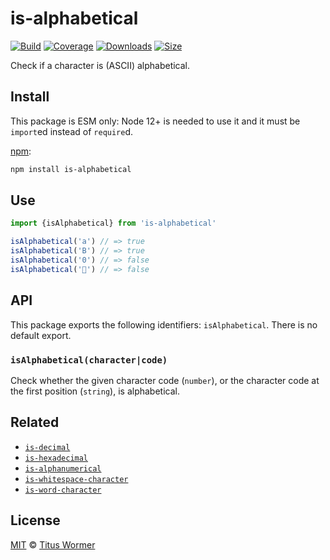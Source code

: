 # is-alphabetical

[![Build][build-badge]][build]
[![Coverage][coverage-badge]][coverage]
[![Downloads][downloads-badge]][downloads]
[![Size][size-badge]][size]

Check if a character is (ASCII) alphabetical.

## Install

This package is ESM only: Node 12+ is needed to use it and it must be `import`ed
instead of `require`d.

[npm][]:

```sh
npm install is-alphabetical
```

## Use

```js
import {isAlphabetical} from 'is-alphabetical'

isAlphabetical('a') // => true
isAlphabetical('B') // => true
isAlphabetical('0') // => false
isAlphabetical('💩') // => false
```

## API

This package exports the following identifiers: `isAlphabetical`.
There is no default export.

### `isAlphabetical(character|code)`

Check whether the given character code (`number`), or the character code at the
first position (`string`), is alphabetical.

## Related

*   [`is-decimal`](https://github.com/wooorm/is-decimal)
*   [`is-hexadecimal`](https://github.com/wooorm/is-hexadecimal)
*   [`is-alphanumerical`](https://github.com/wooorm/is-alphanumerical)
*   [`is-whitespace-character`](https://github.com/wooorm/is-whitespace-character)
*   [`is-word-character`](https://github.com/wooorm/is-word-character)

## License

[MIT][license] © [Titus Wormer][author]

<!-- Definitions -->

[build-badge]: https://github.com/wooorm/is-alphabetical/workflows/main/badge.svg

[build]: https://github.com/wooorm/is-alphabetical/actions

[coverage-badge]: https://img.shields.io/codecov/c/github/wooorm/is-alphabetical.svg

[coverage]: https://codecov.io/github/wooorm/is-alphabetical

[downloads-badge]: https://img.shields.io/npm/dm/is-alphabetical.svg

[downloads]: https://www.npmjs.com/package/is-alphabetical

[size-badge]: https://img.shields.io/bundlephobia/minzip/is-alphabetical.svg

[size]: https://bundlephobia.com/result?p=is-alphabetical

[npm]: https://docs.npmjs.com/cli/install

[license]: license

[author]: https://wooorm.com
